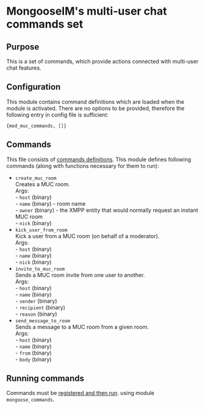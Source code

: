 # MongooseIM's multi-user chat commands set

## Purpose
This is a set of commands, which provide actions connected with multi-user chat features.

## Configuration
This module contains command definitions which are loaded when the module is activated.
There are no options to be provided, therefore the following entry in config file is sufficient:

```
{mod_muc_commands, []}
```

## Commands
This file consists of [commands definitions](http://mongooseim.readthedocs.io/en/latest/modules/mod_commands/).
This module defines following commands (along with functions necessary for them to run):
+ `create_muc_room`  
Creates a MUC room.  
    Args:  
        - `host` (binary)  
        - `name`  (binary) - room name  
        - `owner` (binary) - the XMPP entity that would normally request an instant MUC room  
        - `nick` (binary)  
+ `kick_user_from_room`  
Kick a user from a MUC room (on behalf of a moderator).  
    Args:  
        - `host` (binary)  
        - `name` (binary)  
        - `nick` (binary)   
+ `invite_to_muc_room`  
Sends a MUC room invite from one user to another.  
    Args:  
        - `host` (binary)  
        - `name` (binary)  
        - `sender` (binary)  
        - `recipient` (binary)  
        - `reason` (binary)  
+ `send_message_to_room`  
Sends a message to a MUC room from a given room.  
    Args:  
        - `host` (binary)  
        - `name` (binary)  
        - `from` (binary)  
        - `body` (binary)  

## Running commands
Commands must be [registered and then run](http://mongooseim.readthedocs.io/en/latest/modules/mod_commands/). using module `mongoose_commands`.
